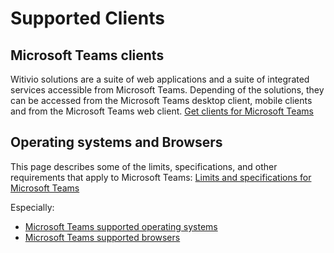 # Supported Clients

## Microsoft Teams clients
Witivio solutions are a suite of web applications and a suite of integrated services accessible from Microsoft Teams.
Depending of the solutions, they can be accessed from the Microsoft Teams desktop client, mobile clients and from the Microsoft Teams web client.
[Get clients for Microsoft Teams](https://docs.microsoft.com/en-us/microsoftteams/get-clients)

## Operating systems and Browsers

This page describes some of the limits, specifications, and other requirements that apply to Microsoft Teams:
[Limits and specifications for Microsoft Teams](https://docs.microsoft.com/en-us/microsoftteams/limits-specifications-teams#operating-systems)

Especially:
- [Microsoft Teams supported operating systems](https://docs.microsoft.com/en-us/microsoftteams/limits-specifications-teams#operating-systems)
- [Microsoft Teams supported browsers](https://docs.microsoft.com/en-us/microsoftteams/limits-specifications-teams#browsers)

<Classification label="public" />